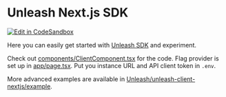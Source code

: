# Unleash Next.js SDK

[![Edit in CodeSandbox](https://codesandbox.io/static/img/play-codesandbox.svg)](https://codesandbox.io/s/github/Unleash/unleash-sdk-examples/tree/v2/Next.js)

Here you can easily get started with [Unleash SDK](https://github.com/Unleash/unleash-client-nextjs) and experiment.

Check out [components/ClientComponent.tsx](./components/ClientComponent.tsx) for the code. Flag provider is set up in [app/page.tsx](./app/page.tsx). Put you instance URL and API client token in `.env`.

More advanced examples are available in [Unleash/unleash-client-nextjs/example](https://github.com/Unleash/unleash-client-nextjs/tree/main/example).
